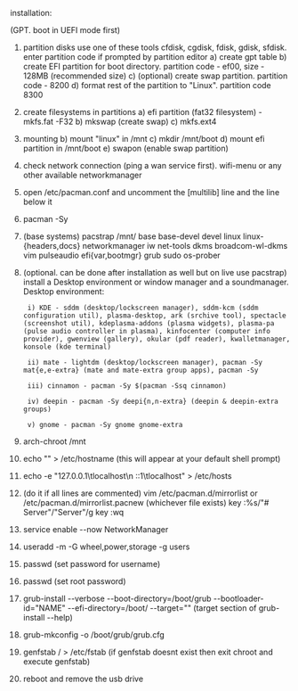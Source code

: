 installation:

(GPT. boot in UEFI mode first)
1) partition disks
use one of these tools cfdisk, cgdisk, fdisk, gdisk, sfdisk. enter partition code if prompted by partition editor
	a) create gpt table
	b) create EFI partition for boot directory. partition code - ef00, size - 128MB (recommended size)
	c) (optional) create swap partition. partition code - 8200
	d) format rest of the partition to "Linux". partition code 8300

2) create filesystems in partitions
	a) efi partition (fat32 filesystem) - mkfs.fat -F32 <efi partition>
	b) mkswap <swap partition> (create swap)
	c) mkfs.ext4 <linux partition>

3) mounting
	b) mount "linux" in /mnt
	c) mkdir /mnt/boot
	d) mount efi partition in /mnt/boot
	e) swapon (enable swap partition)

4) check network connection (ping a wan service first). wifi-menu or any other available networkmanager
5) open /etc/pacman.conf and uncomment the [multilib] line and the line below it
6) pacman -Sy
7) (base systems) pacstrap /mnt/ base base-devel devel linux linux-{headers,docs} networkmanager iw net-tools dkms broadcom-wl-dkms vim pulseaudio efi{var,bootmgr} grub sudo os-prober
8) (optional. can be done after installation as well but on live use pacstrap) install a Desktop environment or window manager and a soundmanager.
	Desktop environment:

		i) KDE - sddm (desktop/lockscreen manager), sddm-kcm (sddm configuration util), plasma-desktop, ark (srchive tool), spectacle (screenshot util), kdeplasma-addons (plasma widgets), plasma-pa (pulse audio controller in plasma), kinfocenter (computer info provider), gwenview (gallery), okular (pdf reader), kwalletmanager, konsole (kde terminal)

		ii) mate - lightdm (desktop/lockscreen manager), pacman -Sy mat{e,e-extra} (mate and mate-extra group apps), pacman -Sy 

		iii) cinnamon - pacman -Sy $(pacman -Ssq cinnamon)

		iv) deepin - pacman -Sy deepi{n,n-extra} (deepin & deepin-extra groups)

		v) gnome - pacman -Sy gnome gnome-extra

9) arch-chroot /mnt
10) echo "<computer name>" > /etc/hostname (this will appear at your default shell prompt)
11) echo -e "127.0.0.1\tlocalhost\n      ::1\tlocalhost" > /etc/hosts
12) (do it if all lines are commented) vim /etc/pacman.d/mirrorlist or /etc/pacman.d/mirrorlist.pacnew (whichever file exists) <Esc> key :%s/"# Server"/"Server"/g <Esc> key :wq
13) service enable --now NetworkManager
14) useradd -m <username> -G wheel,power,storage -g users
15) passwd <username> (set password for username)
16) passwd (set root password)
17) grub-install --verbose --boot-directory=/boot/grub --bootloader-id="NAME" --efi-directory=/boot/ --target="<your cpu architecture>" (target section of grub-install --help)
18) grub-mkconfig -o /boot/grub/grub.cfg
19) genfstab / > /etc/fstab (if genfstab doesnt exist then exit chroot and execute genfstab)
21) reboot and remove the usb drive

